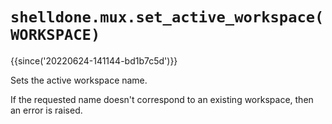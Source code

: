 # `shelldone.mux.set_active_workspace(WORKSPACE)`

{{since('20220624-141144-bd1b7c5d')}}

Sets the active workspace name.

If the requested name doesn't correspond to an existing workspace,
then an error is raised.


